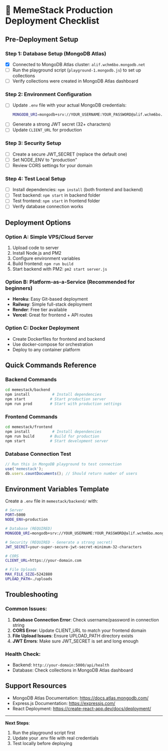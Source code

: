 # 🚀 MemeStack Production Deployment Checklist

## Pre-Deployment Setup

### Step 1: Database Setup (MongoDB Atlas)
- [x] Connected to MongoDB Atlas cluster: `alif.wchm6bo.mongodb.net`
- [ ] Run the playground script (`playground-1.mongodb.js`) to set up collections
- [ ] Verify collections were created in MongoDB Atlas dashboard

### Step 2: Environment Configuration
- [ ] Update `.env` file with your actual MongoDB credentials:
  ```bash
  MONGODB_URI=mongodb+srv://YOUR_USERNAME:YOUR_PASSWORD@alif.wchm6bo.mongodb.net/memestack?retryWrites=true&w=majority
  ```
- [ ] Generate a strong JWT secret (32+ characters)
- [ ] Update `CLIENT_URL` for production

### Step 3: Security Setup
- [ ] Create a secure JWT_SECRET (replace the default one)
- [ ] Set NODE_ENV to "production"
- [ ] Review CORS settings for your domain

### Step 4: Test Local Setup
- [ ] Install dependencies: `npm install` (both frontend and backend)
- [ ] Test backend: `npm start` in backend folder
- [ ] Test frontend: `npm start` in frontend folder
- [ ] Verify database connection works

## Deployment Options

### Option A: Simple VPS/Cloud Server
1. Upload code to server
2. Install Node.js and PM2
3. Configure environment variables
4. Build frontend: `npm run build`
5. Start backend with PM2: `pm2 start server.js`

### Option B: Platform-as-a-Service (Recommended for beginners)
- **Heroku**: Easy Git-based deployment
- **Railway**: Simple full-stack deployment
- **Render**: Free tier available
- **Vercel**: Great for frontend + API routes

### Option C: Docker Deployment
- Create Dockerfiles for frontend and backend
- Use docker-compose for orchestration
- Deploy to any container platform

## Quick Commands Reference

### Backend Commands
```bash
cd memestack/backend
npm install          # Install dependencies
npm start           # Start production server
npm run prod        # Start with production settings
```

### Frontend Commands
```bash
cd memestack/frontend
npm install          # Install dependencies
npm run build       # Build for production
npm start           # Start development server
```

### Database Connection Test
```javascript
// Run this in MongoDB playground to test connection
use('memestack');
db.users.countDocuments(); // Should return number of users
```

## Environment Variables Template

Create a `.env` file in `memestack/backend/` with:

```bash
# Server
PORT=5000
NODE_ENV=production

# Database (REQUIRED)
MONGODB_URI=mongodb+srv://YOUR_USERNAME:YOUR_PASSWORD@alif.wchm6bo.mongodb.net/memestack?retryWrites=true&w=majority

# Security (REQUIRED - Generate a strong secret)
JWT_SECRET=your-super-secure-jwt-secret-minimum-32-characters

# CORS
CLIENT_URL=https://your-domain.com

# File Uploads
MAX_FILE_SIZE=5242880
UPLOAD_PATH=./uploads
```

## Troubleshooting

### Common Issues:
1. **Database Connection Error**: Check username/password in connection string
2. **CORS Error**: Update CLIENT_URL to match your frontend domain
3. **File Upload Issues**: Ensure UPLOAD_PATH directory exists
4. **JWT Errors**: Make sure JWT_SECRET is set and long enough

### Health Check:
- Backend: `http://your-domain:5000/api/health`
- Database: Check collections in MongoDB Atlas dashboard

## Support Resources
- MongoDB Atlas Documentation: https://docs.atlas.mongodb.com/
- Express.js Documentation: https://expressjs.com/
- React Deployment: https://create-react-app.dev/docs/deployment/

---
**Next Steps**: 
1. Run the playground script first
2. Update your .env file with real credentials  
3. Test locally before deploying
